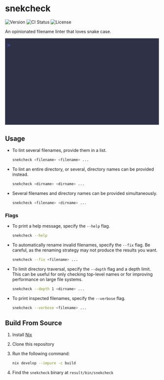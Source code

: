 # snekcheck

<!-- markdownlint-disable MD013 -->
![Version](https://img.shields.io/github/v/tag/jtrrll/snekcheck?label=version&logo=semver&sort=semver)
![CI Status](https://img.shields.io/github/actions/workflow/status/jtrrll/snekcheck/ci.yaml?branch=main&label=ci&logo=github)
![License](https://img.shields.io/github/license/jtrrll/snekcheck?label=license&logo=googledocs&logoColor=white)
<!-- markdownlint-enable MD013 -->

An opinionated filename linter that loves snake case.

![Demo](./demo.gif)

## Usage

- To lint several filenames, provide them in a list.

   <!-- markdownlint-disable MD013 -->
   ```sh
   snekcheck <filename> <filename> ...
   ```
   <!-- markdownlint-enable MD013 -->

- To lint an entire directory, or several, directory names can be provided instead.

   <!-- markdownlint-disable MD013 -->
   ```sh
   snekcheck <dirname> <dirname> ...
   ```
   <!-- markdownlint-enable MD013 -->

- Several filenames and directory names can be provided simultaneously.

   <!-- markdownlint-disable MD013 -->
   ```sh
   snekcheck <filename> <dirname> ...
   ```
   <!-- markdownlint-enable MD013 -->

### Flags

- To print a help message, specify the `--help` flag.

   <!-- markdownlint-disable MD013 -->
   ```sh
   snekcheck --help
   ```
   <!-- markdownlint-enable MD013 -->

- To automatically rename invalid filenames, specify the `--fix` flag.
Be careful, as the renaming strategy may not produce the results you want.

   <!-- markdownlint-disable MD013 -->
   ```sh
   snekcheck --fix <filename> ...
   ```
   <!-- markdownlint-enable MD013 -->

- To limit directory traversal, specify the `--depth` flag and a depth limit.
This can be useful for only checking top-level names or
for improving performance on large file systems.

   <!-- markdownlint-disable MD013 -->
   ```sh
   snekcheck --depth 1 <dirname> ...
   ```
   <!-- markdownlint-enable MD013 -->

- To print inspected filenames, specify the `--verbose` flag.

   <!-- markdownlint-disable MD013 -->
   ```sh
   snekcheck --verbose <filename> ...
   ```
   <!-- markdownlint-enable MD013 -->

## Build From Source

1. Install [Nix](https://zero-to-nix.com/start/install/)
2. Clone this repository
3. Run the following command:

   <!-- markdownlint-disable MD013 -->
   ```sh
   nix develop --impure -c build
   ```
   <!-- markdownlint-enable MD013 -->

4. Find the `snekcheck` binary at `result/bin/snekcheck`
